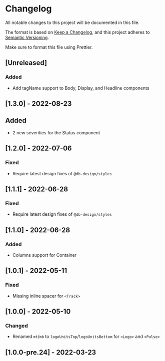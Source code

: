 # Changelog

All notable changes to this project will be documented in this file.

The format is based on [Keep a Changelog](https://keepachangelog.com/en/1.0.0/),
and this project adheres to [Semantic Versioning](https://semver.org/spec/v2.0.0.html).

Make sure to format this file using Prettier.

## [Unreleased]

### Added

- Add tagName support to Body, Display, and Headline components

## [1.3.0] - 2022-08-23

## Added

- 2 new severities for the Status component

## [1.2.0] - 2022-07-06

### Fixed

- Require latest design fixes of `@db-design/styles`

## [1.1.1] - 2022-06-28

### Fixed

- Require latest design fixes of `@db-design/styles`

## [1.1.0] - 2022-06-28

### Added

- Columns support for Container

## [1.0.1] - 2022-05-11

### Fixed

- Missing inline spacer for `<Track>`

## [1.0.0] - 2022-05-10

### Changed

- Renamed `mt`/`mb` to `logoUnitsTop`/`logoUnitsBottom` for `<Logo>` and `<Pulse>`

## [1.0.0-pre.24] - 2022-03-23
